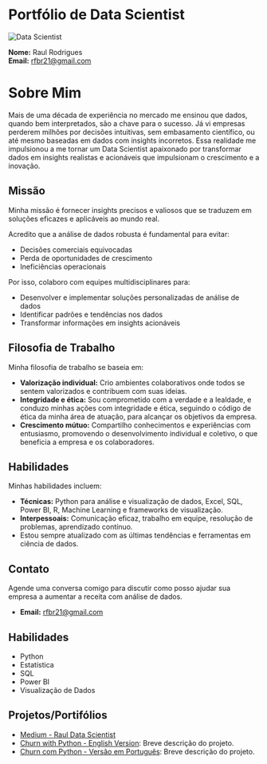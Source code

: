 # Portfólio de Data Scientist

![Data Scientist](https://www.sankhya.com.br/wp-content/uploads/2021/05/inteligencia-artificial.png)

**Nome:** Raul Rodrigues  
**Email:** rfbr21@gmail.com

# Sobre Mim

Mais de uma década de experiência no mercado me ensinou que dados, quando bem interpretados, são a chave para o sucesso. Já vi empresas perderem milhões por decisões intuitivas, sem embasamento científico, ou até mesmo baseadas em dados com insights incorretos. Essa realidade me impulsionou a me tornar um Data Scientist apaixonado por transformar dados em insights realistas e acionáveis que impulsionam o crescimento e a inovação.

## Missão

Minha missão é fornecer insights precisos e valiosos que se traduzem em soluções eficazes e aplicáveis ao mundo real.

Acredito que a análise de dados robusta é fundamental para evitar:
- Decisões comerciais equivocadas
- Perda de oportunidades de crescimento
- Ineficiências operacionais

Por isso, colaboro com equipes multidisciplinares para:
- Desenvolver e implementar soluções personalizadas de análise de dados
- Identificar padrões e tendências nos dados
- Transformar informações em insights acionáveis

## Filosofia de Trabalho

Minha filosofia de trabalho se baseia em:
- **Valorização individual:** Crio ambientes colaborativos onde todos se sentem valorizados e contribuem com suas ideias.
- **Integridade e ética:** Sou comprometido com a verdade e a lealdade, e conduzo minhas ações com integridade e ética, seguindo o código de ética da minha área de atuação, para alcançar os objetivos da empresa.
- **Crescimento mútuo:** Compartilho conhecimentos e experiências com entusiasmo, promovendo o desenvolvimento individual e coletivo, o que beneficia a empresa e os colaboradores.

## Habilidades

Minhas habilidades incluem:
- **Técnicas:** Python para análise e visualização de dados, Excel, SQL, Power BI, R, Machine Learning e frameworks de visualização.
- **Interpessoais:** Comunicação eficaz, trabalho em equipe, resolução de problemas, aprendizado contínuo.
- Estou sempre atualizado com as últimas tendências e ferramentas em ciência de dados.

## Contato

Agende uma conversa comigo para discutir como posso ajudar sua empresa a aumentar a receita com análise de dados.

- **Email:** [rfbr21@gmail.com](mailto:rfbr21@gmail.com)

## Habilidades

- Python
- Estatística
- SQL
- Power BI
- Visualização de Dados

## Projetos/Portifólios

- [Medium - Raul Data Scientist](https://medium.com/@raul-data-scientist)
- [Churn with Python - English Version](https://github.com/Raul-Data-Scientist/004Churn-EnglishVersion): Breve descrição do projeto.
- [Churn com Python - Versão em Português](https://github.com/Raul-Data-Scientist/004Churn-PortugueseVersion): Breve descrição do projeto.

